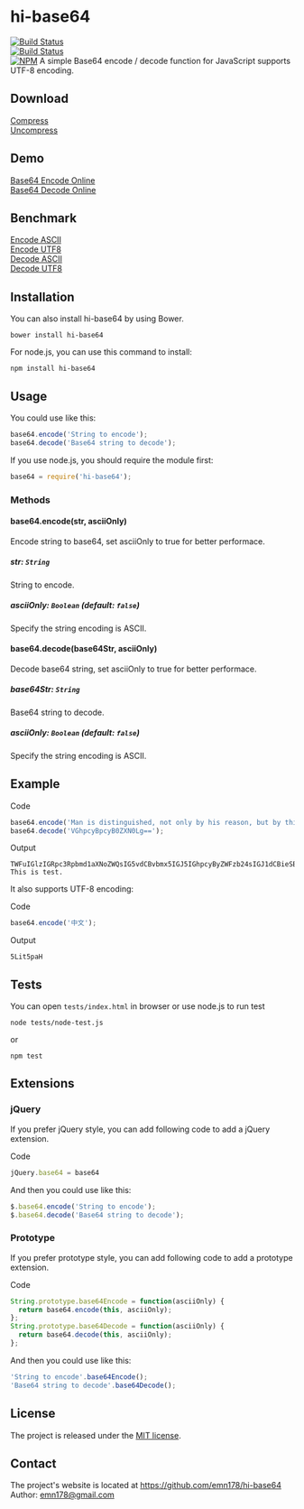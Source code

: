 # hi-base64
[![Build Status](https://api.travis-ci.org/emn178/hi-base64.png)](https://travis-ci.org/emn178/hi-base64)  
[![Build Status](https://coveralls.io/repos/emn178/hi-base64/badge.png?branch=master)](https://coveralls.io/r/emn178/hi-base64?branch=master)  
[![NPM](https://nodei.co/npm/hi-base64.png?stars&downloads)](https://nodei.co/npm/hi-base64/)
A simple Base64 encode / decode function for JavaScript supports UTF-8 encoding.  

## Download
[Compress](https://raw.github.com/emn178/hi-base64/master/build/base64.min.js)  
[Uncompress](https://raw.github.com/emn178/hi-base64/master/src/base64.js)

## Demo
[Base64 Encode Online](http://emn178.github.io/online-tools/base64_encode.html)  
[Base64 Decode Online](http://emn178.github.io/online-tools/base64_decode.html)  

## Benchmark
[Encode ASCII](http://jsperf.com/base64-encode-ascii/3)  
[Encode UTF8](http://jsperf.com/base64-encode-utf8/3)  
[Decode ASCII](http://jsperf.com/base64-decode-ascii/2)  
[Decode UTF8](http://jsperf.com/base64-decode-utf8/2)  

## Installation
You can also install hi-base64 by using Bower.

    bower install hi-base64

For node.js, you can use this command to install:

    npm install hi-base64

## Usage
You could use like this:
```JavaScript
base64.encode('String to encode');
base64.decode('Base64 string to decode');
```
If you use node.js, you should require the module first:
```JavaScript
base64 = require('hi-base64');
```
### Methods

#### base64.encode(str, asciiOnly)

Encode string to base64, set asciiOnly to true for better performace.

##### *str: `String`*

String to encode.

##### *asciiOnly: `Boolean` (default: `false`)*

Specify the string encoding is ASCII.

#### base64.decode(base64Str, asciiOnly)

Decode base64 string, set asciiOnly to true for better performace.

##### *base64Str: `String`*

Base64 string to decode.

##### *asciiOnly: `Boolean` (default: `false`)*

Specify the string encoding is ASCII.

## Example
Code
```JavaScript
base64.encode('Man is distinguished, not only by his reason, but by this singular passion from other animals, which is a lust of the mind, that by a perseverance of delight in the continued and indefatigable generation of knowledge, exceeds the short vehemence of any carnal pleasure.');
base64.decode('VGhpcyBpcyB0ZXN0Lg==');
```
Output

    TWFuIGlzIGRpc3Rpbmd1aXNoZWQsIG5vdCBvbmx5IGJ5IGhpcyByZWFzb24sIGJ1dCBieSB0aGlzIHNpbmd1bGFyIHBhc3Npb24gZnJvbSBvdGhlciBhbmltYWxzLCB3aGljaCBpcyBhIGx1c3Qgb2YgdGhlIG1pbmQsIHRoYXQgYnkgYSBwZXJzZXZlcmFuY2Ugb2YgZGVsaWdodCBpbiB0aGUgY29udGludWVkIGFuZCBpbmRlZmF0aWdhYmxlIGdlbmVyYXRpb24gb2Yga25vd2xlZGdlLCBleGNlZWRzIHRoZSBzaG9ydCB2ZWhlbWVuY2Ugb2YgYW55IGNhcm5hbCBwbGVhc3VyZS4=
    This is test.

It also supports UTF-8 encoding:

Code
```JavaScript
base64.encode('中文');
```
Output

    5Lit5paH

## Tests
You can open `tests/index.html` in browser or use node.js to run test

    node tests/node-test.js

or

    npm test

## Extensions
### jQuery
If you prefer jQuery style, you can add following code to add a jQuery extension.

Code
```JavaScript
jQuery.base64 = base64
```
And then you could use like this:
```JavaScript
$.base64.encode('String to encode');
$.base64.decode('Base64 string to decode');
```
### Prototype
If you prefer prototype style, you can add following code to add a prototype extension.

Code
```JavaScript
String.prototype.base64Encode = function(asciiOnly) {
  return base64.encode(this, asciiOnly);
};
String.prototype.base64Decode = function(asciiOnly) {
  return base64.decode(this, asciiOnly);
};
```
And then you could use like this:
```JavaScript
'String to encode'.base64Encode();
'Base64 string to decode'.base64Decode();
```
## License
The project is released under the [MIT license](http://www.opensource.org/licenses/MIT).

## Contact
The project's website is located at https://github.com/emn178/hi-base64  
Author: emn178@gmail.com
